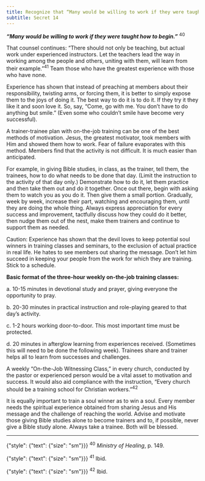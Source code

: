 ```yaml
---
title: Recognize that “Many would be willing to work if they were taught how to begin.”
subtitle: Secret 14
---
```


_**“Many would be willing to work if they were taught how to begin.”**_ <sup>40</sup>

That counsel continues: “There should not only be teaching, but actual work under experienced instructors. Let the teachers lead the way in working among the people and others, uniting with them, will learn from their example.”<sup>41</sup> Team those who have the greatest experience with those who have none.

Experience has shown that instead of preaching at members about their responsibility, twisting arms, or forcing them, it is better to simply expose them to the joys of doing it. The best way to do it is to do it. If they try it they like it and soon love it. So, say, “Come, go with me. You don’t have to do anything but smile.” (Even some who couldn’t smile have become very successful).

A trainer-trainee plan with on-the-job training can be one of the best methods of motivation. Jesus, the greatest motivator, took members with Him and showed them how to work. Fear of failure evaporates with this method. Members find that the activity is not difficult. It is much easier than anticipated.

For example, in giving Bible studies, in class, as the trainer, tell them, the trainees, how to do what needs to be done that day. (Limit the instruction to the activity of that day only.) Demonstrate how to do it, let them practice and then take them out and do it together. Once out there, begin with asking them to watch you as you do it. Then give them a small portion. Gradually, week by week, increase their part, watching and encouraging them, until they are doing the whole thing. Always express appreciation for every success and improvement, tactfully discuss how they could do it better, then nudge them out of the nest, make them trainers and continue to support them as needed.

Caution: Experience has shown that the devil loves to keep potential soul winners in training classes and seminars, to the exclusion of actual practice in real life. He hates to see members out sharing the message. Don’t let him succeed in keeping your people from the work for which they are training. Stick to a schedule.

**Basic format of the three-hour weekly on-the-job training classes:**

a. 10-15 minutes in devotional study and prayer, giving everyone the opportunity to pray.

b. 20-30 minutes in practical instruction and role-playing geared to that day’s activity.

c. 1-2 hours working door-to-door. This most important time must be protected.

d. 20 minutes in afterglow learning from experiences received. (Sometimes this will need to be done the following week). Trainees share and trainer helps all to learn from successes and challenges.

A weekly “On-the-Job Witnessing Class,” in every church, conducted by the pastor or experienced person would be a vital asset to motivation and success. It would also aid compliance with the instruction, “Every church should be a training school for Christian workers.”<sup>42</sup>

It is equally important to train a soul winner as to win a soul. Every member needs the spiritual experience obtained from sharing Jesus and His message and the challenge of reaching the world. Advise and motivate those giving Bible studies alone to become trainers and to, if possible, never give a Bible study alone. Always take a trainee. Both will be blessed.

---

{"style": {"text": {"size": "sm"}}}
<sup>40</sup> _Ministry of Healing_, p. 149.

{"style": {"text": {"size": "sm"}}}
<sup>41</sup> Ibid.

{"style": {"text": {"size": "sm"}}}
<sup>42</sup> Ibid.